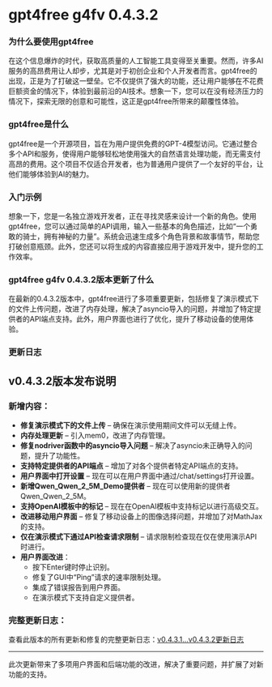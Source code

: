 # gpt4free g4fv 0.4.3.2
### 为什么要使用gpt4free

在这个信息爆炸的时代，获取高质量的人工智能工具变得至关重要。然而，许多AI服务的高昂费用让人却步，尤其是对于初创企业和个人开发者而言。gpt4free的出现，正是为了打破这一壁垒。它不仅提供了强大的功能，还让用户能够在不花费巨额资金的情况下，体验到最前沿的AI技术。想象一下，您可以在没有经济压力的情况下，探索无限的创意和可能性，这正是gpt4free所带来的颠覆性体验。

### gpt4free是什么

gpt4free是一个开源项目，旨在为用户提供免费的GPT-4模型访问。它通过整合多个API和服务，使得用户能够轻松地使用强大的自然语言处理功能，而无需支付高昂的费用。这个项目不仅适合开发者，也为普通用户提供了一个友好的平台，让他们能够体验到AI的魅力。

### 入门示例

想象一下，您是一名独立游戏开发者，正在寻找灵感来设计一个新的角色。使用gpt4free，您可以通过简单的API调用，输入一些基本的角色描述，比如“一个勇敢的骑士，拥有神秘的力量”。系统会迅速生成多个角色背景和故事情节，帮助您打破创意瓶颈。此外，您还可以将生成的内容直接应用于游戏开发中，提升您的工作效率。

### gpt4free g4fv 0.4.3.2版本更新了什么

在最新的0.4.3.2版本中，gpt4free进行了多项重要更新，包括修复了演示模式下的文件上传问题，改进了内存处理，解决了asyncio导入的问题，并增加了特定提供者的API端点支持。此外，用户界面也进行了优化，提升了移动设备的使用体验。

### 更新日志

## v0.4.3.2版本发布说明

### 新增内容：

- **修复演示模式下的文件上传** – 确保在演示使用期间文件可以无缝上传。
- **内存处理更新** – 引入mem0，改进了内存管理。
- **修复nodriver函数中的asyncio导入问题** – 解决了asyncio未正确导入的问题，提升了功能性。
- **支持特定提供者的API端点** – 增加了对各个提供者特定API端点的支持。
- **用户界面中打开设置** – 现在可以在用户界面中通过/chat/settings打开设置。
- **新增Qwen_Qwen_2_5M_Demo提供者** – 现在可以使用新的提供者Qwen_Qwen_2_5M。
- **支持OpenAI模板中的<think>标记** – 现在在OpenAI模板中支持<think>标记以进行高级交互。
- **改进移动用户界面** – 修复了移动设备上的图像选择问题，并增加了对MathJax的支持。
- **仅在演示模式下通过API检查请求限制** – 请求限制检查现在仅在使用演示API时进行。
- **用户界面改进**：
  - 按下Enter键时停止识别。
  - 修复了GUI中“Ping”请求的速率限制处理。
  - 集成了错误报告到用户界面。
  - 在演示模式下支持自定义提供者。

### 完整更新日志：

查看此版本的所有更新和修复的完整更新日志：[v0.4.3.1...v0.4.3.2更新日志](https://github.com/xtekky/gpt4free/compare/0.4.3.1...0.4.3.2)

---

此次更新带来了多项用户界面和后端功能的改进，解决了重要问题，并扩展了对新功能的支持。